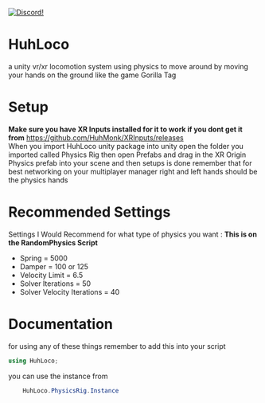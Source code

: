 <a href="https://discord.gg/8tuuGjuEE9"><img src="https://img.shields.io/badge/discord-brightgreen.svg?style=for-the-badge&logo=discord&colorA=23272a&colorB=7289da" alt="Discord!"></a>

# HuhLoco
a unity vr/xr locomotion system using physics to move around by moving your hands on the ground like the game Gorilla Tag


# Setup
**Make sure you have XR Inputs installed for it to work if you dont get it from** https://github.com/HuhMonk/XRInputs/releases                   
When you import HuhLoco unity package into unity open the folder you imported called Physics Rig
then open Prefabs and drag in the XR Origin Physics prefab into your scene and then setups is done
remember that for best networking on your multiplayer manager right and left hands should be the physics hands

# Recommended Settings
Settings I Would Recommend for what type of physics you want : **This is on the RandomPhysics Script**

- Spring = 5000
- Damper = 100 or 125
- Velocity Limit = 6.5
- Solver Iterations = 50
- Solver Velocity Iterations = 40

# Documentation

for using any of these things remember to add this into your script
```csharp
using HuhLoco;
```

you can use the instance from
```csharp
    HuhLoco.PhysicsRig.Instance
```
